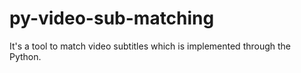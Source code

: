 # py-video-sub-matching
It's a tool to match video subtitles which is implemented through the Python.
